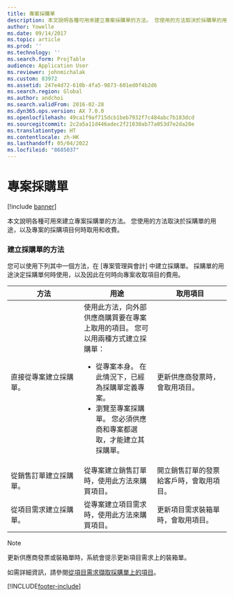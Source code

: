 ```yaml
---
title: 專案採購單
description: 本文說明各種可用來建立專案採購單的方法。 您使用的方法取決於採購單的用途，以及專案的採購項目何時取用和收費。
author: Yowelle
ms.date: 09/14/2017
ms.topic: article
ms.prod: ''
ms.technology: ''
ms.search.form: ProjTable
audience: Application User
ms.reviewer: johnmichalak
ms.custom: 83972
ms.assetid: 247e4d72-610b-4fa5-9873-601ed0f4b2d6
ms.search.region: Global
ms.author: andchoi
ms.search.validFrom: 2016-02-28
ms.dyn365.ops.version: AX 7.0.0
ms.openlocfilehash: 49ca1f9af715dcb1beb7932f7c484abc7b183dcd
ms.sourcegitcommit: 2c2a5a11d446adec2f21030ab77a053d7e2da28e
ms.translationtype: HT
ms.contentlocale: zh-HK
ms.lasthandoff: 05/04/2022
ms.locfileid: "8685037"
---
```

# <a name="purchase-orders-for-a-project"></a>專案採購單

[!include [banner](../includes/banner.md)]

本文說明各種可用來建立專案採購單的方法。 您使用的方法取決於採購單的用途，以及專案的採購項目何時取用和收費。

### <a name="methods-for-creating-a-purchase-order"></a>建立採購單的方法

您可以使用下列其中一個方法，在 [專案管理與會計] 中建立採購單。 採購單的用途決定採購單何時使用，以及因此在何時向專案收取項目的費用。

<table>
<colgroup>
<col width="33%" />
<col width="33%" />
<col width="33%" />
</colgroup>
<thead>
<tr class="header">
<th>方法</th>
<th>用途</th>
<th>取用項目</th>
</tr>
</thead>
<tbody>
<tr class="odd">
<td>直接從專案建立採購單。</td>
<td>使用此方法，向外部供應商購買要在專案上取用的項目。 您可以用兩種方式建立採購單：
<ul>
<li>從專案本身。 在此情況下，已經為採購單定義專案。</li>
<li>瀏覽至專案採購單。 您必須供應商和專案都選取，才能建立其採購單。</li>
</ul></td>
<td>更新供應商發票時，會取用項目。</td>
</tr>
<tr class="even">
<td>從銷售訂單建立採購單。</td>
<td>從專案建立銷售訂單時，使用此方法來購買項目。</td>
<td>開立銷售訂單的發票給客戶時，會取用項目。</td>
</tr>
<tr class="odd">
<td>從項目需求建立採購單。</td>
<td>從專案建立項目需求時，使用此方法來購買項目。</td>
<td>更新項目需求裝箱單時，會取用項目。</td>
</tr>
</tbody>
</table>

> [!NOTE] 
> 更新供應商發票或裝箱單時，系統會提示更新項目需求上的裝箱單。

如需詳細資訊，請參閱[從項目需求擷取採購單上的項目](tasks/receive-items-purchase-order-item-requirement.md)。



[!INCLUDE[footer-include](../includes/footer-banner.md)]